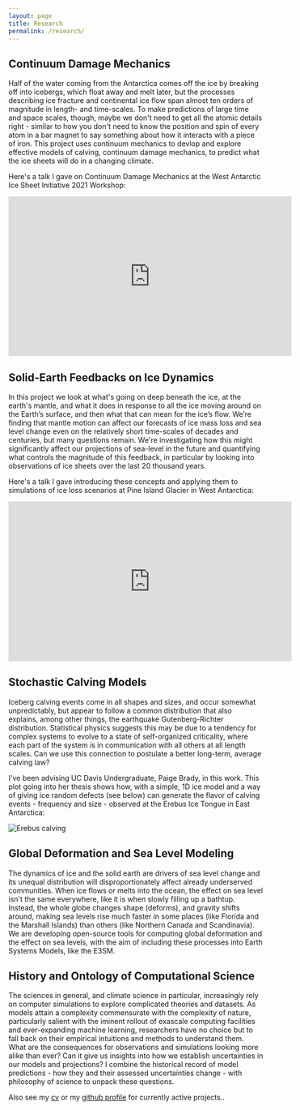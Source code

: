 ```yaml
---
layout: page
title: Research
permalink: /research/
---
```


<h2>Continuum Damage Mechanics</h2>
Half of the water coming from the Antarctica comes off the ice by breaking off into icebergs, which float away and melt later, but the processes describing ice fracture and continental ice flow span almost ten orders of magnitude in length- and time-scales. To make predictions of large time and space scales, though, maybe we don't need to get all the atomic details right - similar to how you don't need to know the position and spin of every atom in a bar magnet to say something about how it interacts with a piece of iron. This project uses continuum mechanics to devlop and explore effective models of calving, continuum damage mechanics, to predict what the ice sheets will do in a changing climate.

Here's a talk I gave on Continuum Damage Mechanics at the West Antarctic Ice Sheet Initiative 2021 Workshop:
<p align="center">
<iframe width="560" height="315" src="https://www.youtube.com/embed/0_x1JDaeRtk" title="YouTube video player" frameborder="0" allow="accelerometer; autoplay; clipboard-write; encrypted-media; gyroscope; picture-in-picture" allowfullscreen></iframe>
</p>

<h2>Solid-Earth Feedbacks on Ice Dynamics</h2>
In this project we look at what's going on deep beneath the ice, at the earth's mantle, and what it does in response to all the ice moving around on the Earth’s surface, and then what that can mean for the ice’s flow. We’re finding that mantle motion can affect our forecasts of ice mass loss and sea level change even on the relatively short time-scales of decades and centuries, but many questions remain. We're investigating how this might significantly affect our projections of sea-level in the future and quantifying what controls the magnitude of this feedback, in particular by looking into observations of ice sheets over the last 20 thousand years.

Here's a talk I gave introducing these concepts and applying them to simulations of ice loss scenarios at Pine Island Glacier in West Antarctica:
<p align="center">
<iframe width="560" height="315" src="https://www.youtube.com/embed/29MdsWiSYbE" title="YouTube video player" frameborder="0" allow="accelerometer; autoplay; clipboard-write; encrypted-media; gyroscope; picture-in-picture" allowfullscreen></iframe>
</p>

<h2>Stochastic Calving Models</h2>
Iceberg calving events come in all shapes and sizes, and occur somewhat unpredictably, but appear to follow a common distribution that also explains, among other things, the earthquake Gutenberg-Richter distribution. Statistical physics suggests this may be due to a tendency for complex systems to evolve to a state of self-organized criticality, where each part of the system is in communication with all others at all length scales. Can we use this connection to postulate a better long-term, average calving law?

I've been advising UC Davis Undergraduate, Paige Brady, in this work. This plot going into her thesis shows how, with a simple, 1D ice model and a way of giving ice random defects (see below) can generate the flavor of calving events - frequency and size - observed at the Erebus Ice Tongue in East Antarctica:

![Erebus calving](https://skachuck.github.io/images/fbm_calving.png)

<h2>Global Deformation and Sea Level Modeling</h2>
The dynamics of ice and the solid earth are drivers of sea level change and its unequal distribution will disproportionately affect already underserved communities. When ice flows or melts into the ocean, the effect on sea level isn't the same everywhere, like it is when slowly filling up a bathtup. Instead, the whole globe changes shape (deforms), and gravity shifts around, making sea levels rise much faster in some places (like Florida and the Marshall Islands) than others (like Northern Canada and Scandinavia). We are developing open-source tools for computing global deformation and the effect on sea levels, with the aim of including these processes into Earth Systems Models, like the E3SM. 

<h2>History and Ontology of Computational Science</h2>
The sciences in general, and climate science in particular, increasingly rely on computer simulations to explore complicated theories and datasets. As models attain a complexity commensurate with the complexity of nature, particularly salient with the iminent rollout of exascale computing facilities and ever-expanding machine learning, researchers have no choice but to fall back on their empirical intuitions and methods to understand them. What are the consequences for observations and simulations looking more alike than ever? Can it give us insights into how we establish uncertainties in our models and projections? I combine the historical record of model predictions - how they and their assessed uncertainties change - with philosophy of science to unpack these questions.



Also see my [cv](georei.com/cv/) or my [github profile](http://github.com/skachuck) for currently active projects.. 
